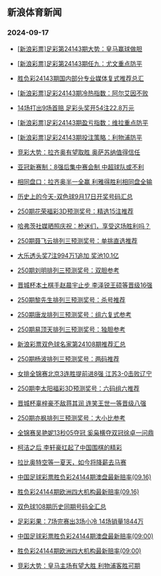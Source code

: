 ## 新浪体育新闻 
### 2024-09-17

+ [[新浪彩票]足彩第24143期大势：皇马赢球做胆](https://sports.sina.com.cn/l/2024-09-16/doc-incphyyz0314139.shtml)

+ [[新浪彩票]足彩第24143期任九：尤文重点防平](https://sports.sina.com.cn/l/2024-09-16/doc-incphyza7090918.shtml)

+ [胜负彩24143期国内部分专业媒体复式推荐总汇](https://sports.sina.com.cn/l/2024-09-16/doc-incpimqv0108012.shtml)

+ [[新浪彩票]足彩24143期冷热指数：阿尔艾因不败](https://sports.sina.com.cn/l/2024-09-16/doc-incphyyw4015142.shtml)

+ [14场打出9场首赔 足彩头奖开54注22.8万元](https://sports.sina.com.cn/l/2024-09-16/doc-incphyyu7280991.shtml)

+ [[新浪彩票]足彩24143期盈亏指数：维拉重点防平](https://sports.sina.com.cn/l/2024-09-16/doc-incphyyz0312479.shtml)

+ [[新浪彩票]足彩24143期投注策略：利物浦防平](https://sports.sina.com.cn/l/2024-09-16/doc-incphyza7090138.shtml)

+ [竞彩大势：拉齐奥有望取胜 奥萨苏纳值得信任](https://sports.sina.com.cn/l/2024-09-16/doc-incphyyz0324151.shtml)

+ [亚冠新赛制：8强后集中赛会制 中超球队或不利](https://sports.sina.com.cn/l/2024-09-16/doc-incnyumq5727905.shtml)

+ [相同盘口：拉齐奥半一全赢 利雅得胜利相同盘全输](https://sports.sina.com.cn/l/2024-09-16/doc-incpimqs3865143.shtml)

+ [历史上的今天-双色球9月17日开奖号码汇总](https://sports.sina.com.cn/l/2024-09-16/doc-incpirwn7060329.shtml)

+ [250期花荣福彩3D预测奖号：精选15注推荐](https://sports.sina.com.cn/l/2024-09-16/doc-incpirwt0011721.shtml)

+ [哈弗茨社媒晒照庆祝：枪迷们，享受这场胜利吗？](https://sports.sina.com.cn/g/2024-09-16/doc-incphkci0614960.shtml)

+ [250期聂飞云排列三预测奖号：单挑直选推荐](https://sports.sina.com.cn/l/2024-09-16/doc-incpirwt0012864.shtml)

+ [大乐透头奖7注994万1追加 奖池10.1亿](https://sports.sina.com.cn/l/2024-09-16/doc-incpkhue6879263.shtml)

+ [250期刘明排列三预测奖号：双胆参考](https://sports.sina.com.cn/l/2024-09-16/doc-incpirwn7054455.shtml)

+ [晋城杯本土棋手赵晨宇止步 李泽锐王硕等晋级16强](https://sports.sina.com.cn/go/2024-09-16/doc-incpirwq3777183.shtml)

+ [250期黎先生排列三预测奖号：杀号推荐](https://sports.sina.com.cn/l/2024-09-16/doc-incpirwn7055100.shtml)

+ [250期唐龙排列三预测奖号：组六复式参考](https://sports.sina.com.cn/l/2024-09-16/doc-incpirwq3804279.shtml)

+ [250期易顶天排列三预测奖号：独胆参考](https://sports.sina.com.cn/l/2024-09-16/doc-incpirwu6789245.shtml)

+ [新浪彩票双色球名家第24108期推荐汇总](https://sports.sina.com.cn/l/2024-09-16/doc-incpirwq3810003.shtml)

+ [250期杨波排列三预测奖号：两码推荐](https://sports.sina.com.cn/l/2024-09-16/doc-incpirwt0012482.shtml)

+ [女排全锦赛北京3连胜提前进8强 江苏3-0击败辽宁](https://sports.sina.com.cn/others/volleyball/2024-09-16/doc-incpkhun6500730.shtml)

+ [250期李太阳福彩3D预测奖号：六码组六推荐](https://sports.sina.com.cn/l/2024-09-16/doc-incpirwn7050521.shtml)

+ [晋城杯辜梓豪不敌蒋其润 连笑王世一等晋级八强](https://sports.sina.com.cn/go/2024-09-16/doc-incpkhue6835777.shtml)

+ [250期亦枫排列三预测奖号：大小比参考](https://sports.sina.com.cn/l/2024-09-16/doc-incpirwq3803566.shtml)

+ [全锦赛吴艳妮13秒05夺冠 奚枭横夺双冠徐卓一问鼎](https://sports.sina.com.cn/others/athletics/2024-09-16/doc-incpkhuk9722894.shtml)

+ [柯洁之后 李轩豪扛起了中国围棋的精彩](https://sports.sina.com.cn/go/2024-09-16/doc-incphyza7094500.shtml)

+ [拉比奥特空等一夏天，如今将降薪去马赛](https://sports.sina.com.cn/g/2024-09-17/doc-incpktka3444921.shtml)

+ [中国足球彩票胜负彩24144期澳盘最新赔率(09.16)](https://sports.sina.com.cn/l/2024-09-16/doc-incpkhue6863333.shtml)

+ [胜负彩24144期欧洲四大机构最新赔率(09.16)](https://sports.sina.com.cn/l/2024-09-16/doc-incpkhue6863774.shtml)

+ [双色球108期历史同期号码全汇总](https://sports.sina.com.cn/l/2024-09-16/doc-incpirwu6793074.shtml)

+ [足彩彩果：7场完赛出3场小冷 14场销量1844万](https://sports.sina.com.cn/l/2024-09-17/doc-incpmkfw9171360.shtml)

+ [中国足球彩票胜负彩24144期澳盘最新赔率(09:00)](https://sports.sina.com.cn/l/2024-09-16/doc-incpkhue6863333.shtml)

+ [胜负彩24144期欧洲四大机构最新赔率(09:00)](https://sports.sina.com.cn/l/2024-09-16/doc-incpkhue6863774.shtml)

+ [竞彩大势：皇马主场有望大胜 利物浦客胜可期](https://sports.sina.com.cn/l/2024-09-17/doc-incpmkfw9166853.shtml)

